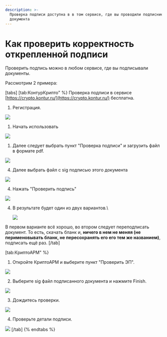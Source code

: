 ```yaml
---
description: >-
  Проверка подписи доступна в в том сервисе, где вы проводили подписние
  документа
---
```


# Как проверить корректность открепленной подписи

Проверить подпись можно в любом сервисе, где вы подписывали документы.

Рассмотрим  2 примера:



[tabs]
[tab:КонтурКрипто" %}
Проверка подписи в сервисе [https://crypto.kontur.ru/](https://crypto.kontur.ru/) бесплатна.

1. Регистрация.

![](<../../.gitbook/assets/image (63).png>)

1. Начать использовать

![](<../../.gitbook/assets/image (64).png>)

1. Далее следует выбрать пункт "Проверка подписи" и загрузить файл в формате pdf.



![](<../../.gitbook/assets/image (65).png>)

4. Далее выбрать файл с sig подписью этого документа

![](<../../.gitbook/assets/image (66).png>)

4. Нажать "Проверить подпись"

![](<../../.gitbook/assets/image (67).png>)

4.  В результате будет один из двух вариантов.\


    ![](<../../.gitbook/assets/image (68).png>)

В первом варианте  всё хорошо, во втором следует переподписать документ. То есть, скачать бланк и,  **ничего в нем не меняя (не перименовывать бланк, не пересохранять его его тем же названием)**, подписать ещё раз.
[/tab]

[tab:КриптоАРМ" %}


1. Откройте КриптоАРМ и выберите пункт "Проверить ЭП".

![](<../../.gitbook/assets/image (69).png>)

2. Выберите sig файл подписанного документа и нажмите Finish.

![](<../../.gitbook/assets/image (70).png>)

3. Дождитесь проверки.

![](<../../.gitbook/assets/image (71).png>)

4. Проверьте детали подписи.

![](<../../.gitbook/assets/image (72).png>)
[/tab]
{% endtabs %}
